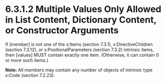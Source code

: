 <html dir="LTR" xmlns:mshelp="http://msdn.microsoft.com/mshelp" xmlns:ddue="http://ddue.schemas.microsoft.com/authoring/2003/5" xmlns:xlink="http://www.w3.org/1999/xlink" xmlns:tool="http://www.microsoft.com/tooltip"><body><input type="hidden" id="userDataCache" class="userDataStyle"><input type="hidden" id="hiddenScrollOffset"><img id="dropDownImage" style="display:none; height:0; width:0;" src="../local/drpdown.gif"><img id="dropDownHoverImage" style="display:none; height:0; width:0;" src="../local/drpdown_orange.gif"><img id="collapseImage" style="display:none; height:0; width:0;" src="../local/collapse.gif"><img id="expandImage" style="display:none; height:0; width:0;" src="../local/exp.gif"><img id="collapseAllImage" style="display:none; height:0; width:0;" src="../local/collall.gif"><img id="expandAllImage" style="display:none; height:0; width:0;" src="../local/expall.gif"><img id="copyImage" style="display:none; height:0; width:0;" src="../local/copycode.gif"><img id="copyHoverImage" style="display:none; height:0; width:0;" src="../local/copycodeHighlight.gif"><div id="header"><h1 class="heading">6.3.1.2 Multiple Values Only Allowed in List Content, Dictionary Content, or Constructor Arguments</h1></div><div id="mainSection"><div id="mainBody"><div id="allHistory" class="saveHistory" onsave="saveAll()" onload="loadAll()"></div>




<p xmlns:wsd="http://wsdev.schemas.microsoft.com/authoring/2008/2" xmlns:msxsl="urn:schemas-microsoft-com:xslt" xmlns:script="urn:script" xmlns:build="urn:build">
<div id="sectionSection0" class="section" name="collapseableSection"><content xmlns="http://ddue.schemas.microsoft.com/authoring/2003/5" xmlns:wsd="http://wsdev.schemas.microsoft.com/authoring/2008/2" xmlns:msxsl="urn:schemas-microsoft-com:xslt" xmlns:script="urn:script" xmlns:build="urn:build">
				</content></div><div id="sectionSection1" class="section" name="collapseableSection"><content xmlns="http://ddue.schemas.microsoft.com/authoring/2003/5" xmlns:wsd="http://wsdev.schemas.microsoft.com/authoring/2008/2" xmlns:msxsl="urn:schemas-microsoft-com:xslt" xmlns:script="urn:script" xmlns:build="urn:build">
					<p xmlns="">If [member] is not one of the <mshelp:link keywords="a58f4ce3-453b-41d8-902d-d746f9d8d498" tabindex="0">x:Items (section </mshelp:link><mshelp:link keywords="a58f4ce3-453b-41d8-902d-d746f9d8d498" tabindex="0">7.3.1</mshelp:link><mshelp:link keywords="a58f4ce3-453b-41d8-902d-d746f9d8d498" tabindex="0">)</mshelp:link>, <mshelp:link keywords="82c83a1b-0c72-424e-ac0b-18271be9eff3" tabindex="0">x:DirectiveChildren (section </mshelp:link><mshelp:link keywords="82c83a1b-0c72-424e-ac0b-18271be9eff3" tabindex="0">7.3.12</mshelp:link><mshelp:link keywords="82c83a1b-0c72-424e-ac0b-18271be9eff3" tabindex="0">)</mshelp:link>, or <mshelp:link keywords="f8305e76-9dae-42d4-82c9-5cf26193e143" tabindex="0">x:PositionalParameters (section </mshelp:link><mshelp:link keywords="f8305e76-9dae-42d4-82c9-5cf26193e143" tabindex="0">7.3.2</mshelp:link><mshelp:link keywords="f8305e76-9dae-42d4-82c9-5cf26193e143" tabindex="0">)</mshelp:link> intrinsic items, then [values] MUST contain exactly one item. (Otherwise, it can contain 0 or more such items.)</p>
					<p xmlns="">
						<b>Note: </b>All members may contain any number of objects of intrinsic type <mshelp:link keywords="927606bb-6c69-46c5-8ecb-994df54f8314" tabindex="0">x:Code (section </mshelp:link><mshelp:link keywords="927606bb-6c69-46c5-8ecb-994df54f8314" tabindex="0">7.2.23</mshelp:link><mshelp:link keywords="927606bb-6c69-46c5-8ecb-994df54f8314" tabindex="0">)</mshelp:link>.</p>
				</content></div><!--[if gte IE 5]>
			<tool:tip element="languageFilterToolTip" avoidmouse="false"/>
		<![endif]--></div><a name="feedback"></a><span></span></div></body></html>
